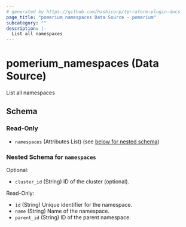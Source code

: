 ```yaml
---
# generated by https://github.com/hashicorp/terraform-plugin-docs
page_title: "pomerium_namespaces Data Source - pomerium"
subcategory: ""
description: |-
  List all namespaces
---
```


# pomerium_namespaces (Data Source)

List all namespaces



<!-- schema generated by tfplugindocs -->
## Schema

### Read-Only

- `namespaces` (Attributes List) (see [below for nested schema](#nestedatt--namespaces))

<a id="nestedatt--namespaces"></a>
### Nested Schema for `namespaces`

Optional:

- `cluster_id` (String) ID of the cluster (optional).

Read-Only:

- `id` (String) Unique identifier for the namespace.
- `name` (String) Name of the namespace.
- `parent_id` (String) ID of the parent namespace.
